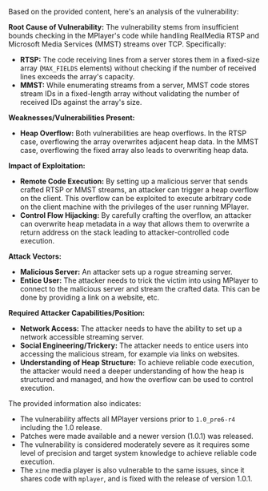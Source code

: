 Based on the provided content, here's an analysis of the vulnerability:

**Root Cause of Vulnerability:**
The vulnerability stems from insufficient bounds checking in the MPlayer's code while handling RealMedia RTSP and Microsoft Media Services (MMST) streams over TCP. Specifically:

*   **RTSP:** The code receiving lines from a server stores them in a fixed-size array (`MAX_FIELDS` elements) without checking if the number of received lines exceeds the array's capacity.
*   **MMST:** While enumerating streams from a server, MMST code stores stream IDs in a fixed-length array without validating the number of received IDs against the array's size.

**Weaknesses/Vulnerabilities Present:**
*   **Heap Overflow:** Both vulnerabilities are heap overflows. In the RTSP case, overflowing the array overwrites adjacent heap data. In the MMST case, overflowing the fixed array also leads to overwriting heap data.

**Impact of Exploitation:**
*   **Remote Code Execution:** By setting up a malicious server that sends crafted RTSP or MMST streams, an attacker can trigger a heap overflow on the client. This overflow can be exploited to execute arbitrary code on the client machine with the privileges of the user running MPlayer.
*   **Control Flow Hijacking:** By carefully crafting the overflow, an attacker can overwrite heap metadata in a way that allows them to overwrite a return address on the stack leading to attacker-controlled code execution.

**Attack Vectors:**
*   **Malicious Server:** An attacker sets up a rogue streaming server.
*   **Entice User:** The attacker needs to trick the victim into using MPlayer to connect to the malicious server and stream the crafted data. This can be done by providing a link on a website, etc.

**Required Attacker Capabilities/Position:**
*   **Network Access:** The attacker needs to have the ability to set up a network accessible streaming server.
*   **Social Engineering/Trickery:** The attacker needs to entice users into accessing the malicious stream, for example via links on websites.
*   **Understanding of Heap Structure:** To achieve reliable code execution, the attacker would need a deeper understanding of how the heap is structured and managed, and how the overflow can be used to control execution.

The provided information also indicates:

*   The vulnerability affects all MPlayer versions prior to `1.0_pre6-r4` including the 1.0 release.
*   Patches were made available and a newer version (1.0.1) was released.
*   The vulnerability is considered moderately severe as it requires some level of precision and target system knowledge to achieve reliable code execution.
*   The `xine` media player is also vulnerable to the same issues, since it shares code with `mplayer`, and is fixed with the release of version 1.0.1.